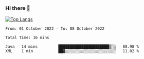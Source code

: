 ### Hi there 👋

[![Top Langs](https://github-readme-stats.vercel.app/api/top-langs/?username=OrionZiK&layout=compact)](https://github.com/OrionZiK/github-readme-stats)

<!--START_SECTION:waka-->

```text
From: 01 October 2022 - To: 08 October 2022

Total Time: 16 mins

Java   14 mins         ██████████████████████▒░░   88.98 %
XML    1 min           ██▓░░░░░░░░░░░░░░░░░░░░░░   11.02 %
```

<!--END_SECTION:waka-->

